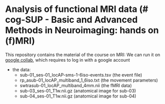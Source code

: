 # Analysis of functional MRI data (#  cog-SUP - Basic and Advanced Methods in Neuroimaging: hands on (f)MRI)

This repository contains the material of the course on MRI:
We can run it on [google collab](https://colab.research.google.com/github/TheComputationalBrain/LabSession_cog-SUP/blob/main/Documents/LabSession_cog-SUP/TD_MRI_collab.ipynb), which requires to log in with a google account
- the data:
	- sub-01_ses-01_locAP-sms-1-6iso-events.tsv (the event file)
	- rp_asub-01_locAP_multiband_1_6iso.txt (the movement parameters)
	- swtrasub-01_locAP_multiband_4mm.nii (the fMRI data)
	- sub-03_ses-01_T1w.nii.gz (anatomical image for sub-03)
	- sub-04_ses-01_T1w.nii.gz (anatomical image for sub-04)

